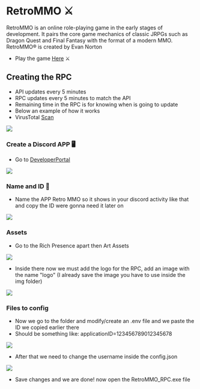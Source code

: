 # RetroMMO ⚔️

RetroMMO is an online role-playing game in the early stages of development. It pairs the core game mechanics of classic JRPGs such as Dragon Quest and Final Fantasy with the format of a modern MMO.
RetroMMO® is created by Evan Norton

- Play the game [Here] ⚔️

## Creating the RPC

- API updates every 5 minutes
- RPC updates every 5 minutes to match the API
- Remaining time in the RPC is for knowing when is going to update
- Below an example of how it works
- VirusTotal [Scan]

<img src="https://cdn.discordapp.com/attachments/875262629516546089/881755635815968820/unknown.png">

### Create a Discord APP 🖥️

- Go to [DeveloperPortal]

<img src="https://i.imgur.com/BvHi9G4.png">

### Name and ID 👀

- Name the APP Retro MMO so it shows in your discord activity like that and copy the ID were gonna need it later on

<img src="https://i.imgur.com/CJBvNwL.png">

### Assets

- Go to the Rich Presence apart then Art Assets

<img src="https://i.imgur.com/uX87Lrp.png">

- Inside there now we must add the logo for the RPC, add an image with the name "logo" (I already save the image you have to use inside the img folder)

<img src="https://i.imgur.com/aeZazjR.png">

### Files to config

- Now we go to the folder and modify/create an .env file and we paste the ID we copied earlier there
- Should be something like: applicationID=123456789012345678

<img src="https://i.imgur.com/kCe8Nrc.png">

- After that we need to change the username inside the config.json

<img src="https://i.imgur.com/p5uVG6K.png">

- Save changes and we are done! now open the RetroMMO_RPC.exe file

[DeveloperPortal]: https://discord.com/developers/applications
[Here]: https://retro-mmo.com/
[Scan]: https://www.virustotal.com/gui/file/e443ad0d972adace6d6e4c59cc88afcc2ed0782c7a6be856e281eb9866b58204/detection
